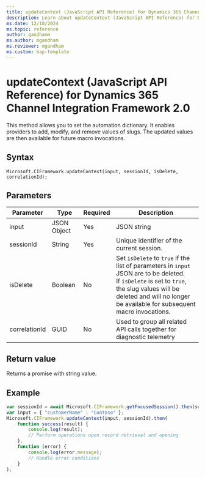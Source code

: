 ```yaml
---
title: updateContext (JavaScript API Reference) for Dynamics 365 Channel Integration Framework 2.0 
description: Learn about updateContext (JavaScript API Reference) for Dynamics 365 Channel Integration Framework 2.0.
ms.date: 12/10/2024
ms.topic: reference
author: gandhamm
ms.author: mgandham
ms.reviewer: mgandham
ms.custom: bap-template 
---
```

# updateContext (JavaScript API Reference) for Dynamics 365 Channel Integration Framework 2.0


This method allows you to set the automation dictionary. It enables providers to add, modify, and remove values of slugs. The updated values are then available for future macro invocations.

## Syntax

`Microsoft.CIFramework.updateContext(input, sessionId, isDelete, correlationId);`

## Parameters

| Parameter | Type | Required| Description |
| ------- |-------|-------|-------|
|input| JSON Object | Yes | JSON string |
|sessionId| String| Yes | Unique identifier of the current session. |
|isDelete| Boolean | No | Set `isDelete` to `true` if the list of parameters in `input` JSON are to be deleted.<br />If `isDelete` is set to `true`, the slug values will be deleted and will no longer be available for subsequent macro invocations.|
|correlationId| GUID| No |Used to group all related API calls together for diagnostic telemetry|

## Return value

Returns a promise with string value.

## Example


```javascript
var sessionId = await Microsoft.CIFramework.getFocusedSession().then(successCallback, errorCallback);
var input = { "customerName" : "Contoso" };
Microsoft.CIFramework.updateContext(input, sessionId).then(
    function success(result) {
        console.log(result);
        // Perform operations upon record retrieval and opening
    },
    function (error) {
        console.log(error.message);
        // Handle error conditions
    }
);
```